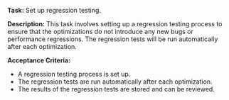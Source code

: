 **Task:** Set up regression testing.

**Description:**
This task involves setting up a regression testing process to ensure that the optimizations do not introduce any new bugs or performance regressions. The regression tests will be run automatically after each optimization.

**Acceptance Criteria:**
- A regression testing process is set up.
- The regression tests are run automatically after each optimization.
- The results of the regression tests are stored and can be reviewed.
